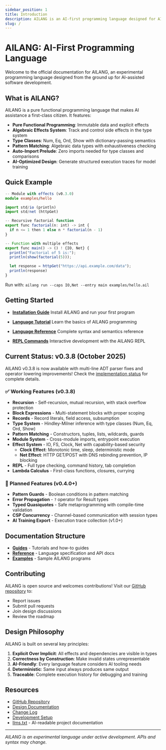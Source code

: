 ```yaml
---
sidebar_position: 1
title: Introduction
description: AILANG is an AI-first programming language designed for AI-assisted development
slug: /
---
```


# AILANG: AI-First Programming Language

Welcome to the official documentation for AILANG, an experimental programming language designed from the ground up for AI-assisted software development.

## What is AILANG?

AILANG is a pure functional programming language that makes AI assistance a first-class citizen. It features:

- **Pure Functional Programming**: Immutable data and explicit effects
- **Algebraic Effects System**: Track and control side effects in the type system
- **Type Classes**: Num, Eq, Ord, Show with dictionary-passing semantics
- **Pattern Matching**: Algebraic data types with exhaustiveness checking
- **Auto-Import Prelude**: Zero imports needed for type classes and comparisons
- **AI-Optimized Design**: Generate structured execution traces for model training

## Quick Example

```typescript
-- Module with effects (v0.3.0)
module examples/hello

import std/io (println)
import std/net (httpGet)

-- Recursive factorial function
export func factorial(n: int) -> int {
  if n <= 1 then 1 else n * factorial(n - 1)
}

-- Function with multiple effects
export func main() -> () ! {IO, Net} {
  println("Factorial of 5 is:");
  println(show(factorial(5)));

  let response = httpGet("https://api.example.com/data");
  println(response)
}
```

Run with: `ailang run --caps IO,Net --entry main examples/hello.ail`

## Getting Started

- **[Installation Guide](/docs/guides/getting-started)**
  Install AILANG and run your first program

- **[Language Tutorial](/docs/guides/development)**
  Learn the basics of AILANG programming

- **[Language Reference](/docs/reference/language-syntax)**
  Complete syntax and semantics reference

- **[REPL Commands](/docs/reference/repl-commands)**
  Interactive development with the AILANG REPL

## Current Status: v0.3.8 (October 2025)

AILANG v0.3.8 is now available with multi-line ADT parser fixes and operator lowering improvements! Check the [implementation status](/docs/reference/implementation-status) for complete details.

### ✅ Working Features (v0.3.8)
- **Recursion** - Self-recursion, mutual recursion, with stack overflow protection
- **Block Expressions** - Multi-statement blocks with proper scoping
- **Records** - Record literals, field access, subsumption
- **Type System** - Hindley-Milner inference with type classes (Num, Eq, Ord, Show)
- **Pattern Matching** - Constructors, tuples, lists, wildcards, guards
- **Module System** - Cross-module imports, entrypoint execution
- **Effect System** - IO, FS, Clock, Net with capability-based security
  - **Clock Effect**: Monotonic time, sleep, deterministic mode
  - **Net Effect**: HTTP GET/POST with DNS rebinding prevention, IP blocking
- **REPL** - Full type checking, command history, tab completion
- **Lambda Calculus** - First-class functions, closures, currying

### 🚧 Planned Features (v0.4.0+)
- **Pattern Guards** - Boolean conditions in pattern matching
- **Error Propagation** - `?` operator for Result types
- **Typed Quasiquotes** - Safe metaprogramming with compile-time validation
- **CSP Concurrency** - Channel-based communication with session types
- **AI Training Export** - Execution trace collection (v1.0+)

## Documentation Structure

- **[Guides](/docs/guides/getting-started)** - Tutorials and how-to guides
- **[Reference](/docs/reference/language-syntax)** - Language specification and API docs
- **[Examples](https://github.com/sunholo-data/ailang/tree/main/examples)** - Sample AILANG programs

## Contributing

AILANG is open source and welcomes contributions! Visit our [GitHub repository](https://github.com/sunholo-data/ailang) to:

- Report issues
- Submit pull requests
- Join design discussions
- Review the roadmap

## Design Philosophy

AILANG is built on several key principles:

1. **Explicit Over Implicit**: All effects and dependencies are visible in types
2. **Correctness by Construction**: Make invalid states unrepresentable
3. **AI-Friendly**: Every language feature considers AI tooling needs
4. **Deterministic**: Same input always produces same output
5. **Traceable**: Complete execution history for debugging and training

## Resources

- [GitHub Repository](https://github.com/sunholo-data/ailang)
- [Design Documentation](https://github.com/sunholo-data/ailang/tree/main/design_docs)
- [Change Log](https://github.com/sunholo-data/ailang/blob/main/CHANGELOG.md)
- [Development Setup](/docs/guides/development)
- [llms.txt](https://sunholo-data.github.io/ailang/llms.txt) - AI-readable project documentation

---

*AILANG is an experimental language under active development. APIs and syntax may change.*
